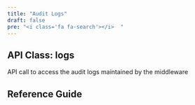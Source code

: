 ```yaml
---
title: "Audit Logs"
draft: false
pre: "<i class='fa fa-search'></i>	"
---
```



## API Class: logs
API call to access the audit logs maintained by the middleware


## Reference Guide
